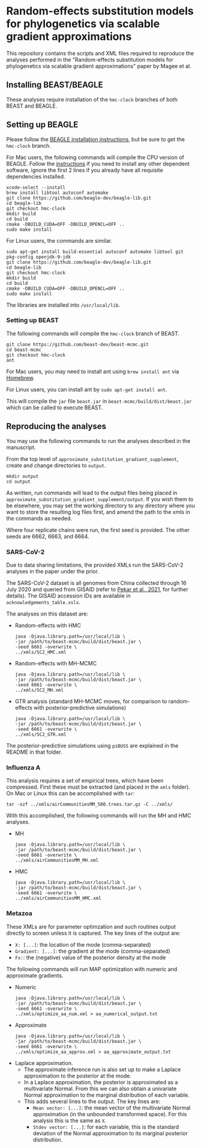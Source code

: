 # Random-effects substitution models for phylogenetics via scalable gradient approximations
This repository contains the scripts and XML files required to reproduce the analyses performed in the "Random-effects substitution models for phylogenetics via scalable gradient approximations" paper by Magee et al.

## Installing BEAST/BEAGLE
These analyses require installation of the `hmc-clock` branches of both BEAST and BEAGLE.

## Setting up BEAGLE
Please follow the [BEAGLE installation instructions](https://github.com/beagle-dev/beagle-lib), but be sure to get the `hmc-clock` branch.

For Mac users, the following commands will compile the CPU version of BEAGLE.
Follow the [instructions](https://github.com/beagle-dev/beagle-lib) if you need to install any other dependent software, ignore the first 2 lines if you already have all requisite dependencies installed.

```
xcode-select --install
brew install libtool autoconf automake
git clone https://github.com/beagle-dev/beagle-lib.git
cd beagle-lib
git checkout hmc-clock
mkdir build
cd build
cmake -DBUILD_CUDA=OFF -DBUILD_OPENCL=OFF ..
sudo make install
```


For Linux users, the commands are similar.

```
sudo apt-get install build-essential autoconf automake libtool git pkg-config openjdk-9-jdk
git clone https://github.com/beagle-dev/beagle-lib.git
cd beagle-lib
git checkout hmc-clock
mkdir build
cd build
cmake -DBUILD_CUDA=OFF -DBUILD_OPENCL=OFF ..
sudo make install
```

The libraries are installed into `/usr/local/lib`.

### Setting up BEAST

The following commands will compile the `hmc-clock` branch of BEAST.

```
git clone https://github.com/beast-dev/beast-mcmc.git
cd beast-mcmc
git checkout hmc-clock
ant
```

For Mac users, you may need to install ant using `brew install ant` via [Homebrew](https://brew.sh/).

For Linux users, you can install ant by `sudo apt-get install ant`.

This will compile the `jar` file `beast.jar` in `beast-mcmc/build/dist/beast.jar` which can be called to execute BEAST.

## Reproducing the analyses

You may use the following commands to run the analyses described in the manuscript.

From the top level of `approximate_substitution_gradient_supplement`, create and change directories to `output`.
```
mkdir output
cd output
```

As written, run commands will lead to the output files being placed in `approximate_substitution_gradient_supplement/output`.
If you wish them to be elsewhere, you may set the working directory to any directory where you want to store the resulting log files first, and amend the path to the xmls in the commands as needed.

Where four replicate chains were run, the first seed is provided. The other seeds are 6662, 6663, and 6664.

### SARS-CoV-2
Due to data sharing limitations, the provided XMLs run the SARS-CoV-2 analyses in the paper under the prior.

The SARS-CoV-2 dataset is all genomes from China collected through 16 July 2020 and queried from GISAID (refer to [Pekar et al., 2021,](https://www.science.org/doi/full/10.1126/science.abf8003) for further details).
The GISAID accession IDs are available in `acknowledgements_table.xslx`.

The analyses on this dataset are:
- Random-effects with HMC
  ```
  java -Djava.library.path=/usr/local/lib \
  -jar /path/to/beast-mcmc/build/dist/beast.jar \
  -seed 6661 -overwrite \
  ../xmls/SC2_HMC.xml
  ```
- Random-effects with MH-MCMC
  ```
  java -Djava.library.path=/usr/local/lib \
  -jar /path/to/beast-mcmc/build/dist/beast.jar \
  -seed 6661 -overwrite \
  ../xmls/SC2_MH.xml
  ```
- GTR analysis (standard MH-MCMC moves, for comparison to random-effects with posterior-predictive simulations)
  ```
  java -Djava.library.path=/usr/local/lib \
  -jar /path/to/beast-mcmc/build/dist/beast.jar \
  -seed 6661 -overwrite \
  ../xmls/SC2_GTR.xml
  ```

The posterior-predictive simulations using `piBUSS` are explained in the README in that folder.

### Influenza A

This analysis requires a set of empirical trees, which have been compressed.
First these must be extracted (and placed in the `xmls` folder).
On Mac or Linux this can be accomplished with `tar`:
```
tar -xzf ../xmls/airCommunitiesMM_500.trees.tar.gz -C ../xmls/
```

With this accomplished, the following commands will run the MH and HMC analyses.
- MH
  ```
  java -Djava.library.path=/usr/local/lib \
  -jar /path/to/beast-mcmc/build/dist/beast.jar \
  -seed 6661 -overwrite \
  ../xmls/airCommunitiesMM_MH.xml
  ```
- HMC
  ```
  java -Djava.library.path=/usr/local/lib \
  -jar /path/to/beast-mcmc/build/dist/beast.jar \
  -seed 6661 -overwrite \
  ../xmls/airCommunitiesMM_HMC.xml
  ```

### Metazoa

These XMLs are for parameter optimzation and such routines output directly to screen unless it is captured.
The key lines of the output are:
- `X: [...]`: the location of the mode (comma-separated)
- `Gradient: [...]`: the gradient at the mode (comma-separated)
- `Fx:`: the (negative) value of the posterior density at the mode


The following commands will run MAP optimization with numeric and approximate gradients.
- Numeric
  ```
  java -Djava.library.path=/usr/local/lib \
  -jar /path/to/beast-mcmc/build/dist/beast.jar \
  -seed 6661 -overwrite \
  ../xmls/optimize_aa_num.xml > aa_numerical_output.txt
  ```
- Approximate
  ```
  java -Djava.library.path=/usr/local/lib \
  -jar /path/to/beast-mcmc/build/dist/beast.jar \
  -seed 6661 -overwrite \
  ../xmls/optimize_aa_approx.xml > aa_approximate_output.txt
  ```
- Laplace approximation. 
    - The approximate inference run is also set up to make a Laplace approximation to the posterior at the mode. 
    - In a Laplace approximation, the posterior is approximated as a multivariate Normal. From this we can also obtain a univariate Normal approximation to the marginal distribution of each variable.
    - This adds several lines to the output. The key lines are:
        - `Mean vector: [...]`: the mean vector of the multivariate Normal approximation (in the unbounded transformed space). For this analysis this is the same as `X`.
        - `Stdev vector: [...]`: for each variable, this is the standard deviation of the Normal approximation to its marginal posterior distribution.
